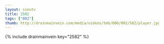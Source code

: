 ```yaml
--- 
layout: sieutv
title: 2582
tags: ["002"]
thumb: http://drainmainvein.com/media/videos/tmb/000/002/582/player.jpg
---
```

{% include drainmainvein key="2582" %} 
